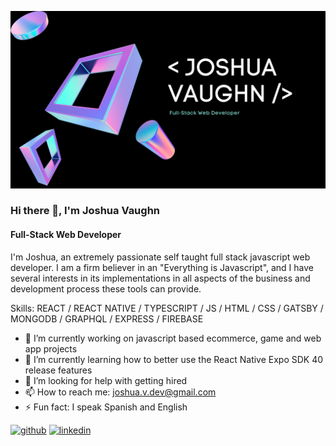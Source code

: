 ![Full-Stack Web Developer](https://github.com/joshua-v-dev/joshua-v-dev/blob/main/Joshua%20Dev%20Banner%20-%20Twitter.png?raw=true)

### Hi there 👋, I'm Joshua Vaughn
#### Full-Stack Web Developer

I'm Joshua, an extremely passionate self taught full stack javascript web developer. I am a firm believer in an "Everything is Javascript", and I have several interests in its implementations in all aspects of the business and development process these tools can provide.

Skills: REACT / REACT NATIVE / TYPESCRIPT / JS / HTML / CSS / GATSBY / MONGODB / GRAPHQL / EXPRESS / FIREBASE

- 🔭 I’m currently working on javascript based ecommerce, game and web app projects 
- 🌱 I’m currently learning how to better use the React Native Expo SDK 40 release features 
- 🤔 I’m looking for help with getting hired 
- 📫 How to reach me: joshua.v.dev@gmail.com 
- ⚡ Fun fact: I speak Spanish and English 


[<img src='https://cdn.jsdelivr.net/npm/simple-icons@3.0.1/icons/github.svg' alt='github' height='40'>](https://github.com/joshua-v-dev)  [<img src='https://cdn.jsdelivr.net/npm/simple-icons@3.0.1/icons/linkedin.svg' alt='linkedin' height='40'>](https://www.linkedin.com/in/https://www.linkedin.com/in/joshua-vaughn//)  

